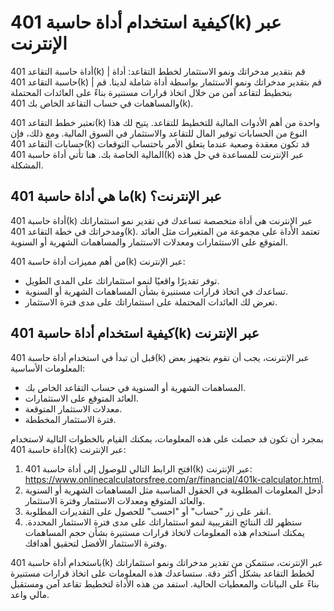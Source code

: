 كيفية استخدام أداة حاسبة 401(k) عبر الإنترنت
============================================

أداة حاسبة التقاعد 401(k) | قم بتقدير مدخراتك ونمو الاستثمار لخطط التقاعد: أداة حاسبة التقاعد 401(k) | قم بتقدير مدخراتك ونمو الاستثمار بواسطة أداة شاملة لدينا. قم بتخطيط لتقاعد آمن من خلال اتخاذ قرارات مستنيرة بناءً على العائدات المحتملة والمساهمات في حساب التقاعد الخاص بك 401(k).

تعتبر خطط التقاعد 401(k) واحدة من أهم الأدوات المالية للتخطيط للتقاعد. يتيح لك هذا النوع من الحسابات توفير المال للتقاعد والاستثمار في السوق المالية. ومع ذلك، فإن حسابات التقاعد 401(k) قد تكون معقدة وصعبة عندما يتعلق الأمر باحتساب التوقعات المالية الخاصة بك. هنا تأتي أداة حاسبة 401(k) عبر الإنترنت للمساعدة في حل هذه المشكلة.

ما هي أداة حاسبة 401(k) عبر الإنترنت؟
-------------------------------------

أداة حاسبة 401(k) عبر الإنترنت هي أداة متخصصة تساعدك في تقدير نمو استثماراتك ومدخراتك في خطة التقاعد 401(k). تعتمد الأداة على مجموعة من المتغيرات مثل العائد المتوقع على الاستثمارات ومعدلات الاستثمار والمساهمات الشهرية أو السنوية.

من أهم مميزات أداة حاسبة 401(k) عبر الإنترنت:

- توفر تقديرًا واقعيًا لنمو استثماراتك على المدى الطويل.
- تساعدك في اتخاذ قرارات مستنيرة بشأن المساهمات الشهرية أو السنوية.
- تعرض لك العائدات المحتملة على استثماراتك على مدى فترة الاستثمار.

كيفية استخدام أداة حاسبة 401(k) عبر الإنترنت
--------------------------------------------

قبل أن تبدأ في استخدام أداة حاسبة 401(k) عبر الإنترنت، يجب أن تقوم بتجهيز بعض المعلومات الأساسية:

- المساهمات الشهرية أو السنوية في حساب التقاعد الخاص بك.
- العائد المتوقع على الاستثمارات.
- معدلات الاستثمار المتوقعة.
- فترة الاستثمار المخططة.

بمجرد أن تكون قد حصلت على هذه المعلومات، يمكنك القيام بالخطوات التالية لاستخدام أداة حاسبة 401(k) عبر الإنترنت:

1. افتح الرابط التالي للوصول إلى أداة حاسبة 401(k) عبر الإنترنت: <https://www.onlinecalculatorsfree.com/ar/financial/401k-calculator.html>.
2. أدخل المعلومات المطلوبة في الحقول المناسبة مثل المساهمات الشهرية أو السنوية والعائد المتوقع ومعدلات الاستثمار وفترة الاستثمار.
3. انقر على زر "حساب" أو "احسب" للحصول على التقديرات المطلوبة.
4. ستظهر لك النتائج التقريبية لنمو استثماراتك على مدى فترة الاستثمار المحددة. يمكنك استخدام هذه المعلومات لاتخاذ قرارات مستنيرة بشأن حجم المساهمات وفترة الاستثمار الأفضل لتحقيق أهدافك.

باستخدام أداة حاسبة 401(k) عبر الإنترنت، ستتمكن من تقدير مدخراتك ونمو استثماراتك لخطط التقاعد بشكل أكثر دقة. ستساعدك هذه المعلومات على اتخاذ قرارات مستنيرة بناءً على البيانات والمعطيات الحالية. استفد من هذه الأداة لتخطيط تقاعد آمن ومستقبل مالي واعد.